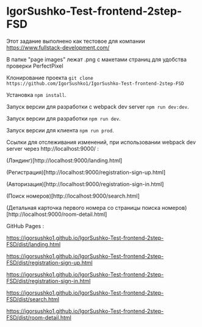 # IgorSushko-Test-frontend-2step-FSD

Этот задание выполнено как тестовое для компании https://www.fullstack-development.com/

В папке "page images" лежат .png с макетами страниц для удобства проверки PerfectPixel

Клонирование проекта `git clone https://github.com/IgorSushko1/IgorSushko-Test-frontend-2step-FSD`

Установка `npm install`.

Запуск версии для разработки с webpack dev server `npm run dev:dev`.

Запуск версии для разработки `npm run dev`.

Запуск версии для клиента `npm run prod`.

Ссылки для отслеживания изменений, при использовании webpack dev server через http://localhost:9000/ :

(Лэндинг)[http://localhost:9000/landing.html]

(Регистрация)[http://localhost:9000/registration-sign-up.html]

(Авторизация)[http://localhost:9000/registration-sign-in.html]

(Поиск номеров)[http://localhost:9000/search.html]

(Детальная карточка первого номера со страницы поиска номеров)[http://localhost:9000/room-detail.html]

GitHub Pages :

https://igorsushko1.github.io/IgorSushko-Test-frontend-2step-FSD/dist/landing.html

https://igorsushko1.github.io/IgorSushko-Test-frontend-2step-FSD/dist/registration-sign-up.html

https://igorsushko1.github.io/IgorSushko-Test-frontend-2step-FSD/dist/registration-sign-in.html

https://igorsushko1.github.io/IgorSushko-Test-frontend-2step-FSD/dist/search.html

https://igorsushko1.github.io/IgorSushko-Test-frontend-2step-FSD/dist/room-detail.html
